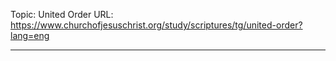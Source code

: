 Topic: United Order
URL: https://www.churchofjesuschrist.org/study/scriptures/tg/united-order?lang=eng

---

